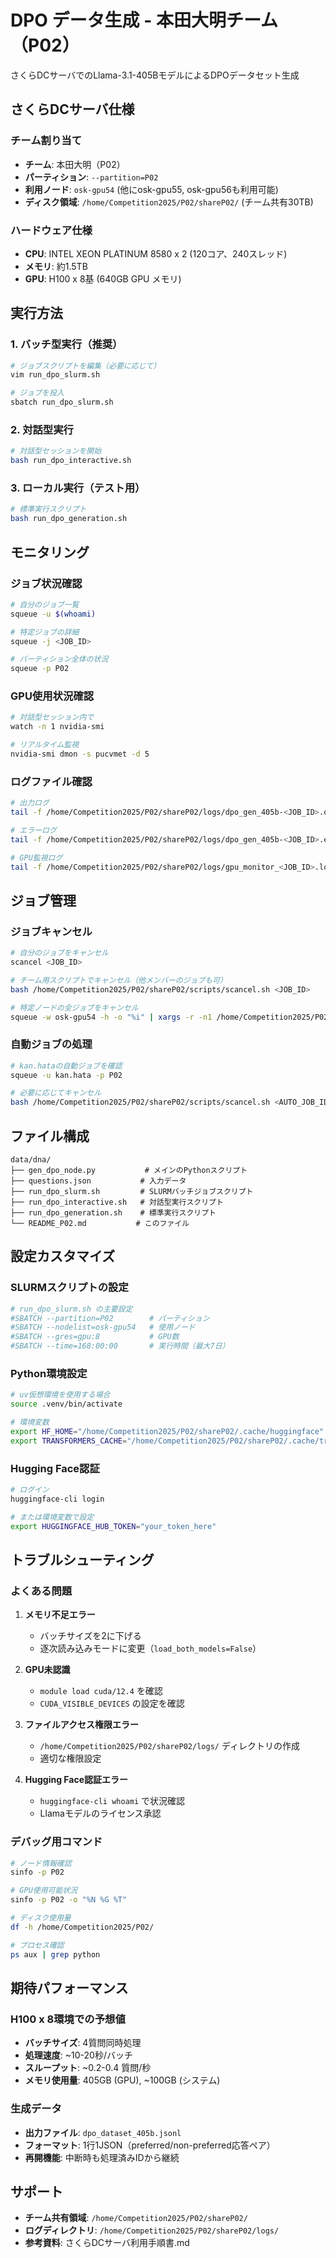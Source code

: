 # DPO データ生成 - 本田大明チーム（P02）

さくらDCサーバでのLlama-3.1-405BモデルによるDPOデータセット生成

## さくらDCサーバ仕様

### チーム割り当て
- **チーム**: 本田大明（P02）
- **パーティション**: `--partition=P02`
- **利用ノード**: `osk-gpu54` (他にosk-gpu55, osk-gpu56も利用可能)
- **ディスク領域**: `/home/Competition2025/P02/shareP02/` (チーム共有30TB)

### ハードウェア仕様
- **CPU**: INTEL XEON PLATINUM 8580 x 2 (120コア、240スレッド)
- **メモリ**: 約1.5TB
- **GPU**: H100 x 8基 (640GB GPU メモリ)

## 実行方法

### 1. バッチ型実行（推奨）
```bash
# ジョブスクリプトを編集（必要に応じて）
vim run_dpo_slurm.sh

# ジョブを投入
sbatch run_dpo_slurm.sh
```

### 2. 対話型実行
```bash
# 対話型セッションを開始
bash run_dpo_interactive.sh
```

### 3. ローカル実行（テスト用）
```bash
# 標準実行スクリプト
bash run_dpo_generation.sh
```

## モニタリング

### ジョブ状況確認
```bash
# 自分のジョブ一覧
squeue -u $(whoami)

# 特定ジョブの詳細
squeue -j <JOB_ID>

# パーティション全体の状況
squeue -p P02
```

### GPU使用状況確認
```bash
# 対話型セッション内で
watch -n 1 nvidia-smi

# リアルタイム監視
nvidia-smi dmon -s pucvmet -d 5
```

### ログファイル確認
```bash
# 出力ログ
tail -f /home/Competition2025/P02/shareP02/logs/dpo_gen_405b-<JOB_ID>.out

# エラーログ
tail -f /home/Competition2025/P02/shareP02/logs/dpo_gen_405b-<JOB_ID>.err

# GPU監視ログ
tail -f /home/Competition2025/P02/shareP02/logs/gpu_monitor_<JOB_ID>.log
```

## ジョブ管理

### ジョブキャンセル
```bash
# 自分のジョブをキャンセル
scancel <JOB_ID>

# チーム用スクリプトでキャンセル（他メンバーのジョブも可）
bash /home/Competition2025/P02/shareP02/scripts/scancel.sh <JOB_ID>

# 特定ノードの全ジョブをキャンセル
squeue -w osk-gpu54 -h -o "%i" | xargs -r -n1 /home/Competition2025/P02/shareP02/scripts/scancel.sh
```

### 自動ジョブの処理
```bash
# kan.hataの自動ジョブを確認
squeue -u kan.hata -p P02

# 必要に応じてキャンセル
bash /home/Competition2025/P02/shareP02/scripts/scancel.sh <AUTO_JOB_ID>
```

## ファイル構成

```
data/dna/
├── gen_dpo_node.py           # メインのPythonスクリプト
├── questions.json           # 入力データ
├── run_dpo_slurm.sh         # SLURMバッチジョブスクリプト
├── run_dpo_interactive.sh   # 対話型実行スクリプト
├── run_dpo_generation.sh    # 標準実行スクリプト
└── README_P02.md           # このファイル
```

## 設定カスタマイズ

### SLURMスクリプトの設定
```bash
# run_dpo_slurm.sh の主要設定
#SBATCH --partition=P02        # パーティション
#SBATCH --nodelist=osk-gpu54   # 使用ノード
#SBATCH --gres=gpu:8           # GPU数
#SBATCH --time=168:00:00       # 実行時間（最大7日）
```

### Python環境設定
```bash
# uv仮想環境を使用する場合
source .venv/bin/activate

# 環境変数
export HF_HOME="/home/Competition2025/P02/shareP02/.cache/huggingface"
export TRANSFORMERS_CACHE="/home/Competition2025/P02/shareP02/.cache/transformers"
```

### Hugging Face認証
```bash
# ログイン
huggingface-cli login

# または環境変数で設定
export HUGGINGFACE_HUB_TOKEN="your_token_here"
```

## トラブルシューティング

### よくある問題

1. **メモリ不足エラー**
   - バッチサイズを2に下げる
   - 逐次読み込みモードに変更（`load_both_models=False`）

2. **GPU未認識**
   - `module load cuda/12.4` を確認
   - `CUDA_VISIBLE_DEVICES` の設定を確認

3. **ファイルアクセス権限エラー**
   - `/home/Competition2025/P02/shareP02/logs/` ディレクトリの作成
   - 適切な権限設定

4. **Hugging Face認証エラー**
   - `huggingface-cli whoami` で状況確認
   - Llamaモデルのライセンス承認

### デバッグ用コマンド
```bash
# ノード情報確認
sinfo -p P02

# GPU使用可能状況
sinfo -p P02 -o "%N %G %T"

# ディスク使用量
df -h /home/Competition2025/P02/

# プロセス確認
ps aux | grep python
```

## 期待パフォーマンス

### H100 x 8環境での予想値
- **バッチサイズ**: 4質問同時処理
- **処理速度**: ~10-20秒/バッチ
- **スループット**: ~0.2-0.4 質問/秒
- **メモリ使用量**: 405GB (GPU), ~100GB (システム)

### 生成データ
- **出力ファイル**: `dpo_dataset_405b.jsonl`
- **フォーマット**: 1行1JSON（preferred/non-preferred応答ペア）
- **再開機能**: 中断時も処理済みIDから継続

## サポート

- **チーム共有領域**: `/home/Competition2025/P02/shareP02/`
- **ログディレクトリ**: `/home/Competition2025/P02/shareP02/logs/`
- **参考資料**: さくらDCサーバ利用手順書.md